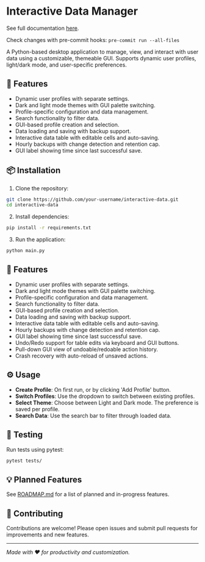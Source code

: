 # Interactive Data Manager

See full documentation [here](docs/README.md).

Check changes with pre-commit hooks: ```pre-commit run --all-files```

A Python-based desktop application to manage, view, and interact with user data using a customizable, themeable GUI. Supports dynamic user profiles, light/dark mode, and user-specific preferences.

## 🚀 Features

- Dynamic user profiles with separate settings.
- Dark and light mode themes with GUI palette switching.
- Profile-specific configuration and data management.
- Search functionality to filter data.
- GUI-based profile creation and selection.
- Data loading and saving with backup support.
- Interactive data table with editable cells and auto-saving.
- Hourly backups with change detection and retention cap.
- GUI label showing time since last successful save.

## 📦 Installation

1. Clone the repository:
```bash
git clone https://github.com/your-username/interactive-data.git
cd interactive-data
```

2. Install dependencies:
```bash
pip install -r requirements.txt
```

3. Run the application:
```bash
python main.py
```

## 🚀 Features

- Dynamic user profiles with separate settings.
- Dark and light mode themes with GUI palette switching.
- Profile-specific configuration and data management.
- Search functionality to filter data.
- GUI-based profile creation and selection.
- Data loading and saving with backup support.
- Interactive data table with editable cells and auto-saving.
- Hourly backups with change detection and retention cap.
- GUI label showing time since last successful save.
- Undo/Redo support for table edits via keyboard and GUI buttons.
- Pull-down GUI view of undoable/redoable action history.
- Crash recovery with auto-reload of unsaved actions.

## ⚙ Usage

- **Create Profile**: On first run, or by clicking 'Add Profile' button.
- **Switch Profiles**: Use the dropdown to switch between existing profiles.
- **Select Theme**: Choose between Light and Dark mode. The preference is saved per profile.
- **Search Data**: Use the search bar to filter through loaded data.

## 🧪 Testing

Run tests using pytest:
```bash
pytest tests/
```

## 💡 Planned Features

See [ROADMAP.md](./ROADMAP.md) for a list of planned and in-progress features.

## 🤝 Contributing

Contributions are welcome! Please open issues and submit pull requests for improvements and new features.

---

_Made with ❤️ for productivity and customization._
